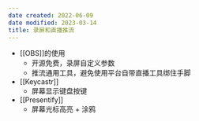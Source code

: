```yaml
---
date created: 2022-06-09
date modified: 2023-03-14
title: 录屏和直播推流
---
```

- [[OBS]]的使用
	- 开源免费，录屏自定义参数
	- 推流通用工具，避免使用平台自带直播工具绑住手脚
- [[Keycastr]]
	- 屏幕显示键盘按键
- [[Presentify]]
	- 屏幕光标高亮 + 涂鸦
